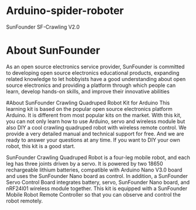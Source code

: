 # Arduino-spider-roboter
SunFounder SF-Crawling V2.0
# About SunFounder
As an open source electronics service provider, SunFounder is committed to developing open source electronics educational products, expanding related knowledge to let hobbyists have a good understanding about open source electronics and providing a platform through which people can learn, develop hands-on skills, and improve their innovative abilities

#About SunFounder Crawling Quadruped Robot Kit for Arduino
This learning kit is based on the popular open source electronics platform Arduino. It is different from most popular kits on the market. With this kit, you can not only learn how to use Arduino, servo and wireless module but also DIY a cool crawling quadruped robot with wireless remote control. We provide a very detailed manual and technical support for free. And we are ready to answer your questions at any time. If you want to DIY your own robot, this kit is a good start.

SunFounder Crawling Quadruped Robot is a four-leg mobile robot, and each leg has three joints driven by a servo. It is powered by two 18650 rechargeable lithium batteries, compatible with Arduino Nano V3.0 board and uses the SunFounder Nano board as control. In addition, a SunFounder Servo Control Board integrates battery, servo, SunFounder Nano board, and nRF24l01 wireless module together. This kit is equipped with a SunFounder Mobile Robot Remote Controller so that you can observe and control the robot remotely.
